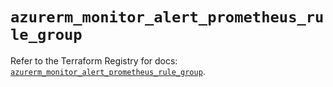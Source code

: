 # `azurerm_monitor_alert_prometheus_rule_group`

Refer to the Terraform Registry for docs: [`azurerm_monitor_alert_prometheus_rule_group`](https://registry.terraform.io/providers/hashicorp/azurerm/4.41.0/docs/resources/monitor_alert_prometheus_rule_group).
